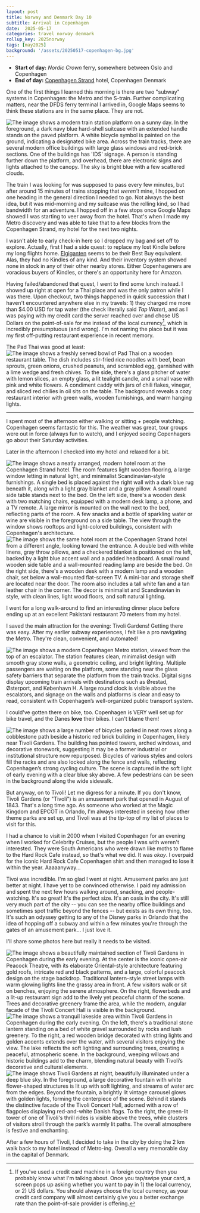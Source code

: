```yaml
---
layout: post
title: Norway and Denmark Day 10
subtitle: Arrival in Copenhagen
date:  2025-05-17
categories: travel norway denmark
rollup_key: 2025norway
tags: [may2025]
background: '/assets/20250517-copenhagen-bg.jpg'
---
```


- **Start of day:** _Nordic Crown_ ferry, somewhere between Oslo and Copenhagen
- **End of day:** [Copenhagen Strand](https://www.copenhagenstrand.com/) hotel, Copenhagen Denmark

One of the first things I learned this morning is there are two "subway" systems in Copenhagen: the Metro and the S-train. Further complicating matters, near the DFDS ferry terminal I arrived in, Google Maps seems to think these stations are in the same place. They are not.

<img src="/assets/20250517-copenhagen1.jpg" alt="The image shows a modern train station platform on a sunny day. In the foreground, a dark navy blue hard-shell suitcase with an extended handle stands on the paved platform. A white bicycle symbol is painted on the ground, indicating a designated bike area. Across the train tracks, there are several modern office buildings with large glass windows and red-brick sections. One of the buildings has 'IDS' signage. A person is standing further down the platform, and overhead, there are electronic signs and lights attached to the canopy. The sky is bright blue with a few scattered clouds." />

The train I was looking for was supposed to pass every few minutes, but after around 15 minutes of trains stopping that _weren't_ mine, I hopped on one heading in the general direction I needed to go. Not always the best idea, but it was mid-morning and my suitcase was the rolling kind, so I had bandwidth for an adventure. I hopped off in a few stops once Google Maps showed I was starting to veer away from the hotel. That's when I made my Metro discovery and was able to take that to a few blocks from the Copenhagen Strand, my hotel for the next two nights.

I wasn't able to early check-in here so I dropped my bag and set off to explore. Actually, first I had a side quest: to replace my lost Kindle before my long flights home. [Elgiganten](https://www.elgiganten.se/) seems to be their Best Buy equivalent. Alas, they had no Kindles of any kind. And their inventory system showed none in stock in any of their other nearby stores. Either Copenhageners are voracious buyers of Kindles, or there's an opportunity here for Amazon. 

Having failed/abandoned that quest, I went to find some lunch instead. I showed up right at open for a Thai place and was the only patron while I was there. Upon checkout, two things happened in quick succession that I haven't encountered anywhere else in my travels: 1) they charged me more than $4.00 USD for tap water (the check literally said _Tap Water_), and as I was paying with my credit card the server reached over and chose US Dollars on the point-of-sale for me instead of the local currency[^1], which is incredibly presumptuous (and wrong). I'm not naming the place but it was my first off-putting restaurant experience in recent memory. 

The Pad Thai was good at least:
<img src="/assets/20250517-padthai.jpg" alt="The image shows a freshly served bowl of Pad Thai on a wooden restaurant table. The dish includes stir-fried rice noodles with beef, bean sprouts, green onions, crushed peanuts, and scrambled egg, garnished with a lime wedge and fresh chives. To the side, there's a glass pitcher of water with lemon slices, an empty glass, a lit tealight candle, and a small vase with pink and white flowers. A condiment caddy with jars of chili flakes, vinegar, and sliced red chilies in oil sits on the table. The background reveals a cozy restaurant interior with green walls, wooden furnishings, and warm hanging lights." />

***

I spent most of the afternoon either walking or sitting + people watching. Copenhagen seems fantastic for this. The weather was great, tour groups were out in force (always fun to watch), and I enjoyed seeing Copenhagers go about their Saturday activities. 

Later in the afternoon I checked into my hotel and relaxed for a bit. 

<img src="/assets/20250517-strand1.jpg" alt="The image shows a neatly arranged, modern hotel room at the Copenhagen Strand hotel. The room features light wooden flooring, a large window letting in natural light, and minimalist Scandinavian-style furnishings. A single bed is placed against the right wall with a dark blue rug beneath it, along with a light gray blanket and a gray pillow. A small round side table stands next to the bed. On the left side, there's a wooden desk with two matching chairs, equipped with a modern desk lamp, a phone, and a TV remote. A large mirror is mounted on the wall next to the bed, reflecting parts of the room. A few snacks and a bottle of sparkling water or wine are visible in the foreground on a side table. The view through the window shows rooftops and light-colored buildings, consistent with Copenhagen's architecture." />

<img src="/assets/20250517-strand2.jpg" alt="The image shows the same hotel room at the Copenhagen Strand hotel from a different angle, looking toward the entrance. A double bed with white linens, gray throw pillows, and a checkered blanket is positioned on the left, backed by a light blue accent wall and a padded headboard. A small round wooden side table and a wall-mounted reading lamp are beside the bed. On the right side, there's a wooden desk with a modern lamp and a wooden chair, set below a wall-mounted flat-screen TV. A mini-bar and storage shelf are located near the door. The room also includes a tall white fan and a tan leather chair in the corner. The decor is minimalist and Scandinavian in style, with clean lines, light wood floors, and soft natural lighting." />


I went for a long walk-around to find an interesting dinner place before ending up at an excellent Pakistani restaurant 70 meters from my hotel. 

I saved the main attraction for the evening: Tivoli Gardens! Getting there was easy. After my earlier subway experiences, I felt like a pro navigating the Metro. They're clean, convenient, and automated!

<img src="/assets/20250517-metrostation.jpg" alt="The image shows a modern Copenhagen Metro station, viewed from the top of an escalator. The station features clean, minimalist design with smooth gray stone walls, a geometric ceiling, and bright lighting. Multiple passengers are waiting on the platform, some standing near the glass safety barriers that separate the platform from the train tracks. Digital signs display upcoming train arrivals with destinations such as Ørestad, Østerport, and København H. A large round clock is visible above the escalators, and signage on the walls and platforms is clear and easy to read, consistent with Copenhagen’s well-organized public transport system." />

I could've gotten there on bike, too. Copenhagen is VERY well set up for bike travel, and the Danes **love** their bikes. I can't blame them! 

<img src="/assets/20250517-copenhagen-bikes.jpg" alt="The image shows a large number of bicycles parked in neat rows along a cobblestone path beside a historic red brick building in Copenhagen, likely near Tivoli Gardens. The building has pointed towers, arched windows, and decorative stonework, suggesting it may be a former industrial or institutional structure now repurposed. Bicycles of various styles and colors fill the racks and are also locked along the fence and walls, reflecting Copenhagen’s strong cycling culture. The scene is captured in the soft light of early evening with a clear blue sky above. A few pedestrians can be seen in the background along the wide sidewalk." />

But anyway, on to Tivoli! Let me digress for a minute. If you don't know, Tivoli Gardens (or "Tivoli") is an amusement park that opened in August of 1843. That's a long time ago. As someone who worked at the Magic Kingdom and EPCOT in Orlando, I'm always interested in seeing how other theme parks are set up, and Tivoli was at the tip-top of my list of places to visit for this. 

I had a chance to visit in 2000 when I visited Copenhagen for an evening when I worked for Celebrity Cruises, but the people I was with weren't interested. They were South Americans who were drawn like moths to flame to the Hard Rock Cafe instead, so that's what we did. It was _okay_. I overpaid for the iconic Hard Rock Cafe Copenhagen shirt and then managed to lose it within the year. Aaaaanyway...

Tivoi was incredible. I'm so glad I went at night. Amusement parks are just better at night. I have yet to be convinced otherwise. I paid my admission and spent the next few hours walking around, snacking, and people-watching. It's so great! It's the perfect size. It's an oasis in the city. It's still very much part of the city -- you can see the nearby office buildings and sometimes spot traffic beyond the fences -- but exists as its own thing, too. It's such an odyssey getting to any of the Disney parks in Orlando that the idea of hopping off a subway and within a few minutes you're through the gates of an amusement park... I just love it. 

I'll share some photos here but really it needs to be visited.

<img src="/assets/20250517-tivoli1.jpg" alt="The image shows a beautifully maintained section of Tivoli Gardens in Copenhagen during the early evening. At the center is the iconic open-air Peacock Theatre, with its elaborate Oriental-style architecture featuring gold roofs, intricate red and black patterns, and a large, colorful peacock design on the stage backdrop. Traditional lantern-style street lamps with warm glowing lights line the grassy area in front. A few visitors walk or sit on benches, enjoying the serene atmosphere. On the right, flowerbeds and a lit-up restaurant sign add to the lively yet peaceful charm of the scene. Trees and decorative greenery frame the area, while the modern, angular facade of the Tivoli Concert Hall is visible in the background." />

<img src="/assets/20250517-tivoli2.jpg" alt="The image shows a tranquil lakeside area within Tivoli Gardens in Copenhagen during the early evening. On the left, there's a traditional stone lantern standing on a bed of white gravel surrounded by rocks and lush greenery. To the right, a red wooden bridge decorated with string lights and golden accents extends over the water, with several visitors enjoying the view. The lake reflects the soft lighting and surrounding trees, creating a peaceful, atmospheric scene. In the background, weeping willows and historic buildings add to the charm, blending natural beauty with Tivoli’s decorative and cultural elements." />

<img src="/assets/20250517-tivoli3.jpg" alt="The image shows Tivoli Gardens at night, beautifully illuminated under a deep blue sky. In the foreground, a large decorative fountain with white flower-shaped structures is lit up with soft lighting, and streams of water arc from the edges. Beyond the fountain, a brightly lit vintage carousel glows with golden lights, forming the centerpiece of the scene. Behind it stands the distinctive facade of the Tivoli Concert Hall, adorned with a row of flagpoles displaying red-and-white Danish flags. To the right, the green-lit tower of one of Tivoli's thrill rides is visible above the trees, while clusters of visitors stroll through the park’s warmly lit paths. The overall atmosphere is festive and enchanting." />

After a few hours of Tivoli, I decided to take in the city by doing the 2 km walk back to my hotel instead of Metro-ing. Overall a very memorable day in the capital of Denmark.

[^1]: If you've used a credit card machine in a foreign country then you probably know what I'm talking about. Once you tap/swipe your card, a screen pops up asking whether you want to pay in 1) the local currency, or 2) US dollars. You should always choose the local currency, as your credit card company will almost certainly give you a better exchange rate than the point-of-sale provider is offering. 


